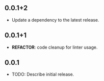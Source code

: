## 0.0.1+2

 - Update a dependency to the latest release.

## 0.0.1+1

 - **REFACTOR**: code cleanup for linter usage.

## 0.0.1

* TODO: Describe initial release.
